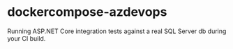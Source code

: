 # dockercompose-azdevops
Running ASP.NET Core integration tests against a real SQL Server db during your CI build.
